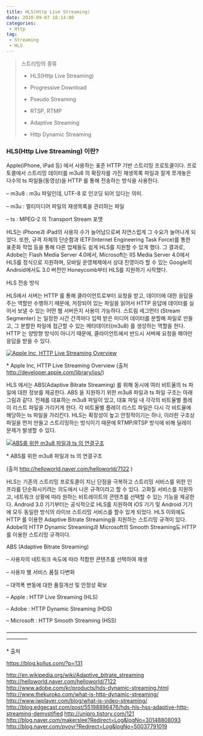 ```yaml
---
title: HLS(Http Live Streaming)
date: 2020-09-07 18:14:00
categories:
 - Http
tag:
 - Streaming
 - HLS
---
```


> 스트리밍의 종류
>
> - HLS(Http Live Streaming)
>
> - Progressive Download
> - Pseudo Streaming
> - RTSP, RTMP
> - Adaptive Streaming
> - Http Dynamic Streaming

### HLS(Http Live Streaming) 이란?

Apple(iPhone, iPad 등) 에서 사용하는 표준 HTTP 기반 스트리밍 프로토콜이다. 프로토콜에서 스트리밍 데이터를 m3u8 의 확장자를 가진 재생목록 파일과 잘게 쪼개놓은 다수의 ts 파일들(동영상)을 HTTP 를 통해 전송하는 방식을 사용한다.

– m3u8 : m3u 파일인데, UTF-8 로 인코딩 되어 있다는 의미.

– m3u : 멀티미디어 파일의 재생목록을 관리하는 파일

– ts : MPEG-2 의 Transport Stream 포맷

HLS는 iPhone과 iPad의 사용자 수가 늘어남으로써 자연스럽게 그 수요가 늘어나게 되었다. 또한, 규격 자체의 단순함과 IETF(Internet Engineering Task Force)를 통한 표준화 작업 등을 통해 다른 업체들도 쉽게 HLS를 지원할 수 있게 했다. 그 결과로, Adobe는 Flash Media Server 4.0에서, Microsoft는 IIS Media Server 4.0에서 HLS를 정식으로 지원하며, 모바일 운영체제에서 상대 진영이라 할 수 있는 Google의 Android에서도 3.0 버전인 Honeycomb부터 HLS를 지원하기 시작했다.

HLS 전송 방식

HLS에서 서버는 HTTP 를 통해 클라이언트로부터 요청을 받고, 데이터에 대한 응답을 주는 역할만 수행하기 때문에, 저장되어 있는 파일을 읽어서 HTTP 응답에 데이터를 실어서 보낼 수 있는 어떤 웹 서버든지 사용이 가능하다. 스트림 세그먼터 (Stream Segmenter) 는 일정한 시간 간격마다 입력 받은 미디어 데이터를 분할해 파일로 만들고, 그 분할한 파일에 접근할 수 있는 메타데이터(m3u8) 를 생성하는 역할을 한다. HTTP 는 양방향 방식이 아니기 때문에, 클라이언트에서 반드시 서버에 요청을 해야만 응답을 받을 수 있다.

[
![Apple Inc, HTTP Live Streaming Overview](https://blog.kollus.com/wp-content/uploads/2014/05/Apple-Inc-HTTP-Live-Streaming-Overview-.jpg)](https://blog.kollus.com/wp-content/uploads/2014/05/Apple-Inc-HTTP-Live-Streaming-Overview-.jpg)

\* Apple Inc, HTTP Live Streaming Overview (출처 http://developer.apple.com/library/ios/)

HLS 에서는 ABS(Adaptive Bitrate Streaming) 를 위해 동시에 여러 비트율의 ts 파일에 대한 정보를 제공한다. ABS 을 지원하기 위한 m3u8 파일과 ts 파일 구조는 아래 그림과 같다. 전체를 대표하는 m3u8 파일이 있고, 대표 파일 내 각각의 비트율별 플레이 리스트 파일을 가리키게 한다. 각 비트율별 플레이 리스트 파일은 다시 각 비트율에 해당하는 ts 파일을 가리킨다.
HLS는 확장성이 높고 안정적이기는 하나, 이러한 구조상 파일을 먼저 만들고 스트리밍하는 방식이기 때문에 RTMP/RTSP 방식에 비해 딜레이 문제가 발생할 수 있다.

[![ABS를 위한 m3u8 파일과 ts 의 연결구조](https://d2.naver.com/content/images/2015/06/helloworld-7122-10.png)]()

\* ABS를 위한 m3u8 파일과 ts 의 연결구조

(출처 http://helloworld.naver.com/helloworld/7122 )

HLS는 기존의 스트리밍 프로토콜이 지닌 단점을 극복하고 스트리밍 서비스를 위한 인프라를 단순화시키려는 의도에서 나온 규격이라고 할 수 있다. 고화질 서비스를 지원하고, 네트워크 상황에 따라 원하는 비트레이트의 콘텐츠를 선택할 수 있는 기능을 제공한다. Android 3.0 기기부터는 공식적으로 HLS를 지원하여 iOS 기기 및 Android 기기에 모두 동일한 방식의 라이브 스트리밍 서비스를 할수 있게 되었다. HLS 이외에도 HTTP 를 이용한 Adaptive Bitrate Streaming을 지원하는 스트리밍 규격이 있다. Adobe의 HTTP Dynamic Streaming과 Microsoft의 Smooth Streaming도 HTTP를 이용한 스트리밍 규격이다.

ABS (Adaptive Bitrate Streaming)

– 사용자의 네트워크 속도에 따라 적합한 콘텐츠를 선택하여 재생

– 사용자 별 서비스 품질 다변화

– 대역폭 변동에 대한 품질개선 및 안정성 확보

– Apple : HTTP Live Streaming (HLS)

– Adobe : HTTP Dynamic Streaming (HDS)

– Microsoft : HTTP Smooth Streaming (HSS)

————————————————————————————————————————

\* 출처

https://blog.kollus.com/?p=131

http://en.wikipedia.org/wiki/Adaptive_bitrate_streaming
http://helloworld.naver.com/helloworld/7122
http://www.adobe.com/kr/products/hds-dynamic-streaming.html
http://www.thekuroko.com/what-is-http-dynamic-streaming/
http://www.jwplayer.com/blog/what-is-video-streaming/
http://blog.edgecast.com/post/55198896476/hds-hls-hss-adaptive-http-streaming-demystified
http://unipro.tistory.com/121
http://blog.naver.com/makerslee?Redirect=Log&logNo=30148808093
http://blog.naver.com/pyoyr?Redirect=Log&logNo=50037791019